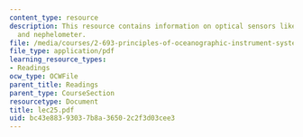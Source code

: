 ```yaml
---
content_type: resource
description: This resource contains information on optical sensors like shadowgraph
  and nephelometer.
file: /media/courses/2-693-principles-of-oceanographic-instrument-systems-sensors-and-measurements-13-998-spring-2004/bc43e88393037b8a36502c2f3d03cee3_lec25.pdf
file_type: application/pdf
learning_resource_types:
- Readings
ocw_type: OCWFile
parent_title: Readings
parent_type: CourseSection
resourcetype: Document
title: lec25.pdf
uid: bc43e883-9303-7b8a-3650-2c2f3d03cee3
---
```


